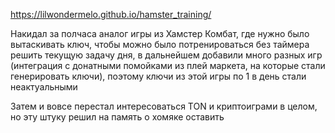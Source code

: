 https://lilwondermelo.github.io/hamster_training/

Накидал за полчаса аналог игры из Хамстер Комбат, где нужно было вытаскивать ключ, чтобы можно было потренироваться без таймера решить текущую задачу дня, в дальнейшем добавили много разных игр (интеграция с донатными помойками из плей маркета, на которые стали генерировать ключи), поэтому ключи из этой игры по 1 в день стали неактуальными

Затем и вовсе перестал интересоваться TON и криптоиграми в целом, но эту штуку решил на память о хомяке оставить
